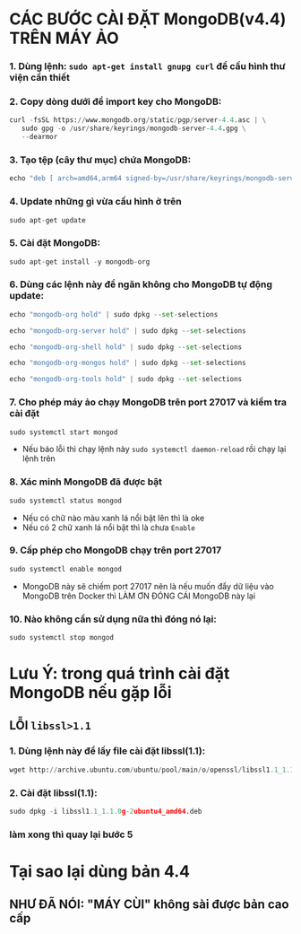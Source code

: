 # CÁC BƯỚC CÀI ĐẶT MongoDB(v4.4) TRÊN MÁY ẢO

### 1. Dùng lệnh: ```sudo apt-get install gnupg curl``` để cấu hình thư viện cần thiết
### 2. Copy dòng dưới để import key cho MongoDB:
```python
curl -fsSL https://www.mongodb.org/static/pgp/server-4.4.asc | \
   sudo gpg -o /usr/share/keyrings/mongodb-server-4.4.gpg \
   --dearmor
```
### 3. Tạo tệp (cây thư mục) chứa MongoDB:
```python
echo "deb [ arch=amd64,arm64 signed-by=/usr/share/keyrings/mongodb-server-4.4.gpg ] https://repo.mongodb.org/apt/ubuntu bionic/mongodb-org/4.4 multiverse" | sudo tee /etc/apt/sources.list.d/mongodb-org-4.4.list
```
### 4. Update những gì vừa cấu hình ở trên
```python
sudo apt-get update
```
### 5. Cài đặt MongoDB:
```python
sudo apt-get install -y mongodb-org
```
### 6. Dùng các lệnh này để ngăn không cho MongoDB tự động update:
```python
echo "mongodb-org hold" | sudo dpkg --set-selections
```
```python
echo "mongodb-org-server hold" | sudo dpkg --set-selections
```
```python
echo "mongodb-org-shell hold" | sudo dpkg --set-selections
```
```python
echo "mongodb-org-mongos hold" | sudo dpkg --set-selections
```
```python
echo "mongodb-org-tools hold" | sudo dpkg --set-selections
```
### 7. Cho phép máy ảo chạy MongoDB trên port 27017 và kiểm tra cài đặt
```python
sudo systemctl start mongod
```
* Nếu báo lỗi thì chạy lệnh này ```sudo systemctl daemon-reload``` rồi chạy lại lệnh trên
### 8. Xác minh MongoDB đã được bật
```python
sudo systemctl status mongod
```
* Nếu có chữ nào màu xanh lá nổi bật lên thì là oke
* Nếu có 2 chữ xanh lá nổi bật thì là chưa ```Enable```
### 9. Cấp phép cho MongoDB chạy trên port 27017
```python
sudo systemctl enable mongod
```
* MongoDB này sẽ chiếm port 27017 nên là nếu muốn đẩy dữ liệu vào MongoDB trên Docker thì LÀM ƠN ĐÓNG CÁI MongoDB này lại
### 10. Nào không cần sử dụng nữa thì đóng nó lại:
```python
sudo systemctl stop mongod
```
# Lưu Ý: trong quá trình cài đặt MongoDB nếu gặp lỗi 
## LỖI ```libssl>1.1``` 
### 1. Dùng lệnh này để lấy file cài đặt libssl(1.1):
```python
wget http://archive.ubuntu.com/ubuntu/pool/main/o/openssl/libssl1.1_1.1.0g-2ubuntu4_amd64.deb
```
### 2. Cài đặt libssl(1.1):
```python
sudo dpkg -i libssl1.1_1.1.0g-2ubuntu4_amd64.deb
```
### làm xong thì quay lại bước 5
# Tại sao lại dùng bản 4.4
## NHƯ ĐÃ NÓI: "MÁY CÙI" không sài được bản cao cấp
